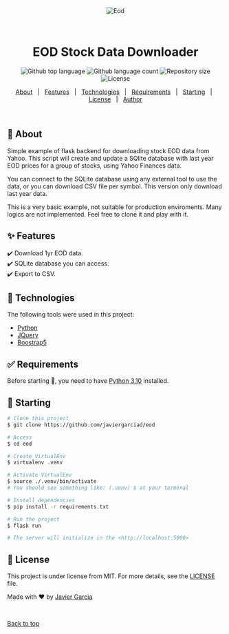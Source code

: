 <div align="center" id="top">
  <img src="./.github/app.gif" alt="Eod" />

  &#xa0;

  <!-- <a href="https://eod.netlify.app">Demo</a> -->
</div>

<h1 align="center">EOD Stock Data Downloader</h1>

<p align="center">
  <img alt="Github top language" src="https://img.shields.io/github/languages/top/javiergarciad/eod?color=56BEB8">

  <img alt="Github language count" src="https://img.shields.io/github/languages/count/javiergarciad/eod?color=56BEB8">

  <img alt="Repository size" src="https://img.shields.io/github/repo-size/javiergarciad/eod?color=56BEB8">

  <img alt="License" src="https://img.shields.io/github/license/javiergarciad/eod?color=56BEB8">

  <!-- <img alt="Github issues" src="https://img.shields.io/github/issues/javiergarciad/eod?color=56BEB8" /> -->

  <!-- <img alt="Github forks" src="https://img.shields.io/github/forks/javiergarciad/eod?color=56BEB8" /> -->

  <!-- <img alt="Github stars" src="https://img.shields.io/github/stars/javiergarciad/eod?color=56BEB8" /> -->
</p>

<!-- Status -->

<!-- <h4 align="center">
	🚧  Eod 🚀 Under construction...  🚧
</h4>

<hr> -->

<p align="center">
  <a href="#dart-about">About</a> &#xa0; | &#xa0;
  <a href="#sparkles-features">Features</a> &#xa0; | &#xa0;
  <a href="#rocket-technologies">Technologies</a> &#xa0; | &#xa0;
  <a href="#white_check_mark-requirements">Requirements</a> &#xa0; | &#xa0;
  <a href="#checkered_flag-starting">Starting</a> &#xa0; | &#xa0;
  <a href="#memo-license">License</a> &#xa0; | &#xa0;
  <a href="https://github.com/javiergarciad" target="_blank">Author</a>
</p>

<br>

## :dart: About ##

Simple example of flask backend for downloading stock EOD data from Yahoo. This script will create and update a SQlite database with last year EOD prices for a group of stocks, using Yahoo Finances data.

You can connect to the SQLite database using any external tool to use the data, or you can download CSV file per symbol. This version only download last year data.

This is a very basic example, not suitable for production enviroments. Many logics are not implemented. Feel free to clone it and play with it.

## :sparkles: Features ##

:heavy_check_mark: Download 1yr EOD data.\
:heavy_check_mark: SQLite database you can access.\
:heavy_check_mark: Export to CSV.

## :rocket: Technologies ##

The following tools were used in this project:

- [Python](https://www.python.org/)
- [JQuery](https://jquery.com/)
- [Boostrap5](https://getbootstrap.com/docs/5.0/getting-started/introduction/)


## :white_check_mark: Requirements ##

Before starting :checkered_flag:, you need to have [Python 3.10](https://www.python.org/) installed.

## :checkered_flag: Starting ##

```bash
# Clone this project
$ git clone https://github.com/javiergarciad/eod

# Access
$ cd eod

# Create VirtualEnv
$ virtualenv .venv

# Activate VirtualEnv
$ source ./.venv/bin/activate
# You should see something like: (.venv) $ at your terminal

# Install dependencies
$ pip install -r requirements.txt

# Run the project
$ flask run

# The server will initialize in the <http://localhost:5000>
```

## :memo: License ##

This project is under license from MIT. For more details, see the [LICENSE](LICENSE.md) file.


Made with :heart: by <a href="https://github.com/javiergarciad" target="_blank">Javier Garcia</a>

&#xa0;

<a href="#top">Back to top</a>
